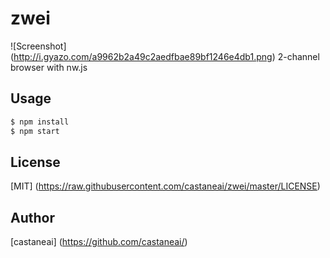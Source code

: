 zwei
======

![Screenshot] (http://i.gyazo.com/a9962b2a49c2aedfbae89bf1246e4db1.png)
2-channel browser with nw.js

## Usage
```sh
$ npm install
$ npm start
```

## License
[MIT] (https://raw.githubusercontent.com/castaneai/zwei/master/LICENSE)

## Author
[castaneai] (https://github.com/castaneai/)